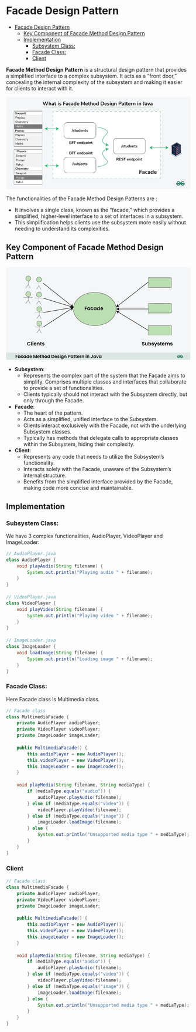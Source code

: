 # Facade Design Pattern

<!-- TOC start (generated with https://github.com/derlin/bitdowntoc) -->

- [Facade Design Pattern](#facade-design-pattern)
   * [Key Component of Facade Method Design Pattern](#key-component-of-facade-method-design-pattern)
   * [Implementation](#implementation)
      + [Subsystem Class:](#subsystem-class)
      + [Facade Class:](#facade-class)
      + [Client](#client)

<!-- TOC end -->

<!-- TOC --><a name="facade-design-pattern"></a>

**Facade Method Design Pattern** is a structural design pattern that provides a simplified interface to a complex subsystem. It acts as a “front door,” concealing the internal complexity of the subsystem and making it easier for clients to interact with it.

![](images/pattern.png)

The functionalities of the Facade Method Design Patterns are :

- It involves a single class, known as the “facade,” which provides a simplified, higher-level interface to a set of interfaces in a subsystem.
- This simplification helps clients use the subsystem more easily without needing to understand its complexities.

<!-- TOC --><a name="key-component-of-facade-method-design-pattern"></a>
## Key Component of Facade Method Design Pattern

![](images/key_component.png)

- **Subsystem**:
    - Represents the complex part of the system that the Facade aims to simplify.
    Comprises multiple classes and interfaces that collaborate to provide a set of functionalities.
    - Clients typically should not interact with the Subsystem directly, but only through the Facade.
- **Facade**:
    - The heart of the pattern.
    - Acts as a simplified, unified interface to the Subsystem.
    - Clients interact exclusively with the Facade, not with the underlying Subsystem classes.
    - Typically has methods that delegate calls to appropriate classes within the Subsystem, hiding their complexity.
- **Client**:
    - Represents any code that needs to utilize the Subsystem’s functionality.
    - Interacts solely with the Facade, unaware of the Subsystem’s internal structure.
    - Benefits from the simplified interface provided by the Facade, making code more concise and maintainable.

<!-- TOC --><a name="implementation"></a>
## Implementation
<!-- TOC --><a name="subsystem-class"></a>
### Subsystem Class:
We have 3 complex functionalities, AudioPlayer, VideoPlayer and ImageLoader:
```java
// AudioPlayer.java
class AudioPlayer {
    void playAudio(String filename) {
        System.out.println("Playing audio " + filename);
    }
}

// VideoPlayer.java
class VideoPlayer {
    void playVideo(String filename) {
        System.out.println("Playing video " + filename);
    }
}

// ImageLoader.java
class ImageLoader {
    void loadImage(String filename) {
        System.out.println("Loading image " + filename);
    }
}
```

<!-- TOC --><a name="facade-class"></a>
### Facade Class:
Here Facade class is Multimedia class.

```java
// Facade class
class MultimediaFacade {
    private AudioPlayer audioPlayer;
    private VideoPlayer videoPlayer;
    private ImageLoader imageLoader;

    public MultimediaFacade() {
        this.audioPlayer = new AudioPlayer();
        this.videoPlayer = new VideoPlayer();
        this.imageLoader = new ImageLoader();
    }

    void playMedia(String filename, String mediaType) {
        if (mediaType.equals("audio")) {
            audioPlayer.playAudio(filename);
        } else if (mediaType.equals("video")) {
            videoPlayer.playVideo(filename);
        } else if (mediaType.equals("image")) {
            imageLoader.loadImage(filename);
        } else {
            System.out.println("Unsupported media type " + mediaType);
        }
    }
}
```

<!-- TOC --><a name="client"></a>
### Client
```java
// Facade class
class MultimediaFacade {
    private AudioPlayer audioPlayer;
    private VideoPlayer videoPlayer;
    private ImageLoader imageLoader;

    public MultimediaFacade() {
        this.audioPlayer = new AudioPlayer();
        this.videoPlayer = new VideoPlayer();
        this.imageLoader = new ImageLoader();
    }

    void playMedia(String filename, String mediaType) {
        if (mediaType.equals("audio")) {
            audioPlayer.playAudio(filename);
        } else if (mediaType.equals("video")) {
            videoPlayer.playVideo(filename);
        } else if (mediaType.equals("image")) {
            imageLoader.loadImage(filename);
        } else {
            System.out.println("Unsupported media type " + mediaType);
        }
    }
}
```
